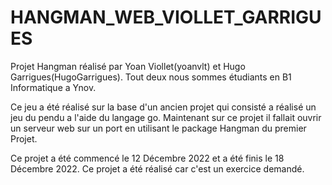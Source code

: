 # HANGMAN_WEB_VIOLLET_GARRIGUES

Projet Hangman réalisé par Yoan Viollet(yoanvlt) et Hugo Garrigues(HugoGarrigues). Tout deux nous sommes étudiants en B1 Informatique a Ynov.

Ce jeu a été réalisé sur la base d'un ancien projet qui consisté a réalisé un jeu du pendu a l'aide du langage go. Maintenant sur ce projet il fallait ouvrir un serveur web sur un port en utilisant le package Hangman du premier Projet.

Ce projet a été commencé le 12 Décembre 2022 et a été finis le 18 Décembre 2022. Ce projet a été réalisé car c'est un exercice demandé.

